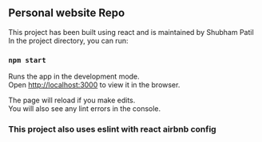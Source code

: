 
## Personal website Repo

This project has been built using react and is maintained by Shubham Patil
In the project directory, you can run:

### `npm start`

Runs the app in the development mode.<br>
Open [http://localhost:3000](http://localhost:3000) to view it in the browser.

The page will reload if you make edits.<br>
You will also see any lint errors in the console.

### This project also uses eslint with react airbnb config